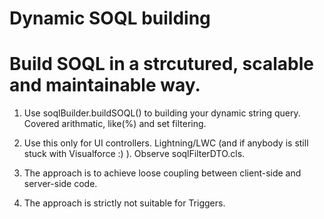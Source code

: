 # Dynamic SOQL building 
# Build SOQL in a strcutured, scalable and maintainable way.

1. Use soqlBuilder.buildSOQL() to building your dynamic string query. Covered arithmatic, like(%) and set filtering.

2. Use this only for UI controllers. Lightning/LWC (and if anybody is still stuck with Visualforce :) ). Observe soqlFilterDTO.cls.

3. The approach is to achieve loose coupling between client-side and server-side code.

4. The approach is strictly not suitable for Triggers.
